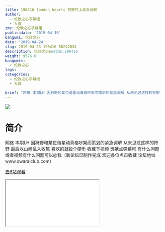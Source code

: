 ```yaml
---
title: 190416 london hearts 狩野村上紧急调解
author:
  - 伦敦之心字幕组
  - 九條
zmz: 伦敦之心字幕组
publishdate: '2019-04-16'
bangumi: 伦敦之心
date: '2019-04-24'
slug: 2019-04-23-190416-50242034
description: 伦敦之心&#8226;190416
weight: 9576.0
bangumis:
  - 伦敦之心
tags:
categories:
  - 伦敦之心字幕组
  - 九條

brief: "网络 本期LH 因狩野和某位谐星动真格吵架而策划的紧急调解 从未见过这样的狩野 最后以山崎乱入收尾 喜欢的就投个硬币 收藏下视频 贡献点弹幕吧 有什么问题或者视频有什么问题可以@我（新论坛已制作完成 欢迎各位点击收藏 论坛地址www.owaraiclub.com）"
---
```

![](https://raw.githubusercontent.com/tcgriffith/owaraisite/master/static/tmpimg/UPW4Fdj.jpg)
# 简介  
网络
本期LH 因狩野和某位谐星动真格吵架而策划的紧急调解 从未见过这样的狩野 最后以山崎乱入收尾 喜欢的就投个硬币 收藏下视频 贡献点弹幕吧 有什么问题或者视频有什么问题可以@我（新论坛已制作完成 欢迎各位点击收藏 论坛地址www.owaraiclub.com）  

[去B站观看](https://www.bilibili.com/video/av50242034/)
<div class ="resp-container"><iframe class="testiframe" src="//player.bilibili.com/player.html?aid=50242034"", scrolling="no", allowfullscreen="true" > </iframe></div> 
